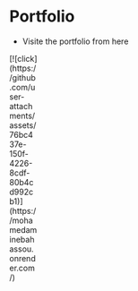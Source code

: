 # Portfolio
* Visite the portfolio from here
<div style="width: 50px ;">
  [![click](https://github.com/user-attachments/assets/76bc437e-150f-4226-8cdf-80b4cd992cb1)](https://mohamedaminebahassou.onrender.com/)
</div>
